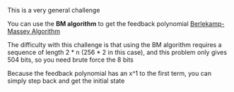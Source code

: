 This is a very general challenge

You can use the **BM algorithm** to get the feedback polynomial [Berlekamp-Massey Algorithm](https://raw.githubusercontent.com/bozhu/BMA/master/bma.py)

The difficulty with this challenge is that using the BM algorithm requires a sequence of length 2 * n (256 * 2 in this case), and this problem only gives 504 bits, so you need brute force the 8 bits

Because the feedback polynomial has an x^1 to the first term, you can simply step back and get the initial state